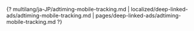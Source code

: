 {? multilang/ja-JP/adtiming-mobile-tracking.md | localized/deep-linked-ads/adtiming-mobile-tracking.md | pages/deep-linked-ads/adtiming-mobile-tracking.md ?}
